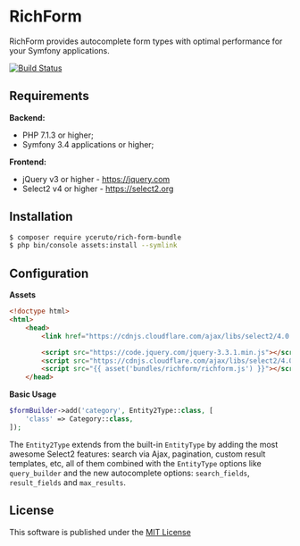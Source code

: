 RichForm
========

RichForm provides autocomplete form types with optimal performance for your Symfony applications.

[![Build Status](https://travis-ci.org/yceruto/rich-form-bundle.svg?branch=master)](https://travis-ci.org/yceruto/rich-form-bundle)

Requirements
------------

**Backend:**

  * PHP 7.1.3 or higher;
  * Symfony 3.4 applications or higher;

**Frontend:**

  * jQuery v3 or higher - https://jquery.com
  * Select2 v4 or higher - https://select2.org

Installation
------------

```bash
$ composer require yceruto/rich-form-bundle
$ php bin/console assets:install --symlink
```

Configuration
-------------

**Assets**

```html
<!doctype html>
<html>
    <head>
        <link href="https://cdnjs.cloudflare.com/ajax/libs/select2/4.0.6-rc.0/css/select2.min.css" rel="stylesheet" />

        <script src="https://code.jquery.com/jquery-3.3.1.min.js"></script>
        <script src="https://cdnjs.cloudflare.com/ajax/libs/select2/4.0.6-rc.0/js/select2.min.js"></script>
        <script src="{{ asset('bundles/richform/richform.js') }}"></script>
    </head>
```

**Basic Usage**

```php
$formBuilder->add('category', Entity2Type::class, [
    'class' => Category::class,
]);
```

The `Entity2Type` extends from the built-in `EntityType` by adding the most awesome Select2 features: 
search via Ajax, pagination, custom result templates, etc, all of them combined with the `EntityType`
options like `query_builder` and the new autocomplete options: `search_fields`, `result_fields` and `max_results`.

License
-------

This software is published under the [MIT License](LICENSE)

